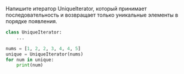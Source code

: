 Напишите итератор UniqueIterator, который принимает последовательность и возвращает только уникальные элементы в порядке появления.


```python
class UniqueIterator:
    ...

nums = [1, 2, 2, 3, 4, 4, 5]
unique = UniqueIterator(nums)
for num in unique:
    print(num)
```